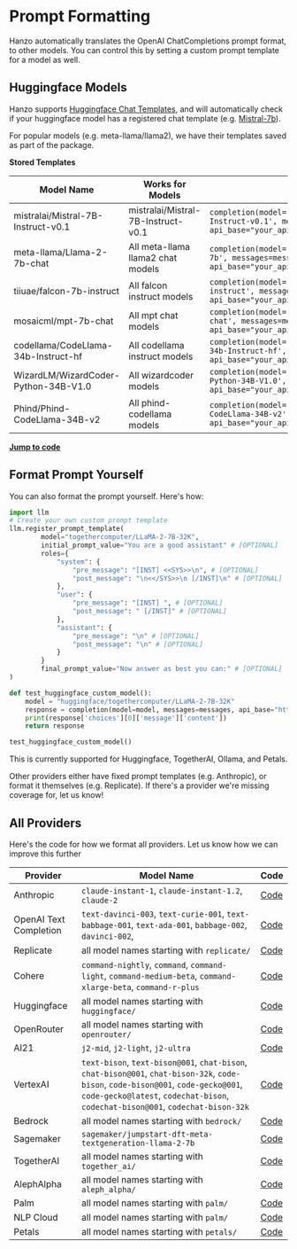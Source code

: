 # Prompt Formatting

Hanzo automatically translates the OpenAI ChatCompletions prompt format, to other models. You can control this by setting a custom prompt template for a model as well. 

## Huggingface Models 

Hanzo supports [Huggingface Chat Templates](https://huggingface.co/docs/transformers/main/chat_templating), and will automatically check if your huggingface model has a registered chat template (e.g. [Mistral-7b](https://huggingface.co/mistralai/Mistral-7B-Instruct-v0.1/blob/main/tokenizer_config.json#L32)).

For popular models (e.g. meta-llama/llama2), we have their templates saved as part of the package. 

**Stored Templates**

| Model Name | Works for Models | Completion Call
| -------- | -------- | -------- |
| mistralai/Mistral-7B-Instruct-v0.1 | mistralai/Mistral-7B-Instruct-v0.1| `completion(model='huggingface/mistralai/Mistral-7B-Instruct-v0.1', messages=messages, api_base="your_api_endpoint")` |
| meta-llama/Llama-2-7b-chat | All meta-llama llama2 chat models| `completion(model='huggingface/meta-llama/Llama-2-7b', messages=messages, api_base="your_api_endpoint")` |
| tiiuae/falcon-7b-instruct | All falcon instruct models | `completion(model='huggingface/tiiuae/falcon-7b-instruct', messages=messages, api_base="your_api_endpoint")` |
| mosaicml/mpt-7b-chat | All mpt chat models | `completion(model='huggingface/mosaicml/mpt-7b-chat', messages=messages, api_base="your_api_endpoint")` |
| codellama/CodeLlama-34b-Instruct-hf | All codellama instruct models | `completion(model='huggingface/codellama/CodeLlama-34b-Instruct-hf', messages=messages, api_base="your_api_endpoint")` |
| WizardLM/WizardCoder-Python-34B-V1.0 | All wizardcoder models | `completion(model='huggingface/WizardLM/WizardCoder-Python-34B-V1.0', messages=messages, api_base="your_api_endpoint")` |
| Phind/Phind-CodeLlama-34B-v2 | All phind-codellama models | `completion(model='huggingface/Phind/Phind-CodeLlama-34B-v2', messages=messages, api_base="your_api_endpoint")` |

[**Jump to code**](https://github.com/BerriAI/llm/blob/main/llm/llms/prompt_templates/factory.py)

## Format Prompt Yourself

You can also format the prompt yourself. Here's how: 

```python 
import llm
# Create your own custom prompt template 
llm.register_prompt_template(
	    model="togethercomputer/LLaMA-2-7B-32K",
        initial_prompt_value="You are a good assistant" # [OPTIONAL]
	    roles={
            "system": {
                "pre_message": "[INST] <<SYS>>\n", # [OPTIONAL]
                "post_message": "\n<</SYS>>\n [/INST]\n" # [OPTIONAL]
            },
            "user": { 
                "pre_message": "[INST] ", # [OPTIONAL]
                "post_message": " [/INST]" # [OPTIONAL]
            }, 
            "assistant": {
                "pre_message": "\n" # [OPTIONAL]
                "post_message": "\n" # [OPTIONAL]
            }
        }
        final_prompt_value="Now answer as best you can:" # [OPTIONAL]
)

def test_huggingface_custom_model():
    model = "huggingface/togethercomputer/LLaMA-2-7B-32K"
    response = completion(model=model, messages=messages, api_base="https://my-huggingface-endpoint")
    print(response['choices'][0]['message']['content'])
    return response

test_huggingface_custom_model()
```

This is currently supported for Huggingface, TogetherAI, Ollama, and Petals. 

Other providers either have fixed prompt templates (e.g. Anthropic), or format it themselves (e.g. Replicate). If there's a provider we're missing coverage for, let us know! 

## All Providers

Here's the code for how we format all providers. Let us know how we can improve this further


| Provider | Model Name | Code |
| -------- | -------- | -------- |
| Anthropic | `claude-instant-1`, `claude-instant-1.2`, `claude-2` | [Code](https://github.com/BerriAI/llm/blob/721564c63999a43f96ee9167d0530759d51f8d45/llm/llms/anthropic.py#L84)
| OpenAI Text Completion | `text-davinci-003`, `text-curie-001`, `text-babbage-001`, `text-ada-001`, `babbage-002`, `davinci-002`, | [Code](https://github.com/BerriAI/llm/blob/721564c63999a43f96ee9167d0530759d51f8d45/llm/main.py#L442)
| Replicate | all model names starting with `replicate/` | [Code](https://github.com/BerriAI/llm/blob/721564c63999a43f96ee9167d0530759d51f8d45/llm/llms/replicate.py#L180)
| Cohere | `command-nightly`, `command`, `command-light`, `command-medium-beta`, `command-xlarge-beta`, `command-r-plus` | [Code](https://github.com/BerriAI/llm/blob/721564c63999a43f96ee9167d0530759d51f8d45/llm/llms/cohere.py#L115)
| Huggingface | all model names starting with `huggingface/` | [Code](https://github.com/BerriAI/llm/blob/721564c63999a43f96ee9167d0530759d51f8d45/llm/llms/huggingface_restapi.py#L186)
| OpenRouter | all model names starting with `openrouter/` | [Code](https://github.com/BerriAI/llm/blob/721564c63999a43f96ee9167d0530759d51f8d45/llm/main.py#L611)
| AI21 | `j2-mid`, `j2-light`, `j2-ultra` | [Code](https://github.com/BerriAI/llm/blob/721564c63999a43f96ee9167d0530759d51f8d45/llm/llms/ai21.py#L107)
| VertexAI | `text-bison`, `text-bison@001`, `chat-bison`, `chat-bison@001`, `chat-bison-32k`, `code-bison`, `code-bison@001`, `code-gecko@001`, `code-gecko@latest`, `codechat-bison`, `codechat-bison@001`, `codechat-bison-32k` | [Code](https://github.com/BerriAI/llm/blob/721564c63999a43f96ee9167d0530759d51f8d45/llm/llms/vertex_ai.py#L89)
| Bedrock | all model names starting with `bedrock/` | [Code](https://github.com/BerriAI/llm/blob/721564c63999a43f96ee9167d0530759d51f8d45/llm/llms/bedrock.py#L183)
| Sagemaker | `sagemaker/jumpstart-dft-meta-textgeneration-llama-2-7b` | [Code](https://github.com/BerriAI/llm/blob/721564c63999a43f96ee9167d0530759d51f8d45/llm/llms/sagemaker.py#L89)
| TogetherAI | all model names starting with `together_ai/` | [Code](https://github.com/BerriAI/llm/blob/721564c63999a43f96ee9167d0530759d51f8d45/llm/llms/together_ai.py#L101)
| AlephAlpha | all model names starting with `aleph_alpha/` | [Code](https://github.com/BerriAI/llm/blob/721564c63999a43f96ee9167d0530759d51f8d45/llm/llms/aleph_alpha.py#L184)
| Palm | all model names starting with `palm/` | [Code](https://github.com/BerriAI/llm/blob/721564c63999a43f96ee9167d0530759d51f8d45/llm/llms/palm.py#L95)
| NLP Cloud | all model names starting with `palm/` | [Code](https://github.com/BerriAI/llm/blob/721564c63999a43f96ee9167d0530759d51f8d45/llm/llms/nlp_cloud.py#L120)
| Petals | all model names starting with `petals/` | [Code](https://github.com/BerriAI/llm/blob/721564c63999a43f96ee9167d0530759d51f8d45/llm/llms/petals.py#L87)